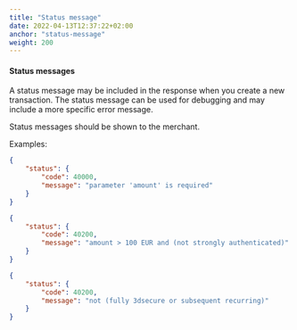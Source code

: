 ```yaml
---
title: "Status message"
date: 2022-04-13T12:37:22+02:00
anchor: "status-message"
weight: 200
---
```

#### Status messages

A status message may be included in the response when you create a new transaction. The status message can be used for debugging and may include a more specific error message.

Status messages should be shown to the merchant.

Examples:

```json
{
    "status": {
        "code": 40000,
        "message": "parameter 'amount' is required"
    }
}

{
    "status": {
        "code": 40200,
        "message": "amount > 100 EUR and (not strongly authenticated)"
    }
}

{
    "status": {
        "code": 40200,
        "message": "not (fully 3dsecure or subsequent recurring)"
    }
}
```
